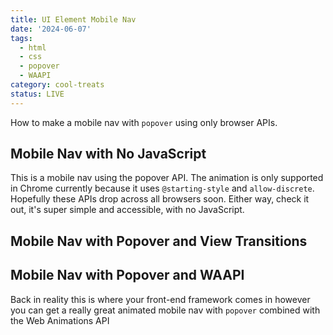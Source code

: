 ```yaml
---
title: UI Element Mobile Nav
date: '2024-06-07'
tags:
  - html
  - css
  - popover
  - WAAPI
category: cool-treats
status: LIVE
---
```

<script>
	import CSSOnly from '$/demos/mobile-nav/CSSOnly.demo'
	import WAAPI from '$/demos/mobile-nav/WAAPI.demo'
	import ViewTransitions from '$/demos/mobile-nav/ViewTransitions.demo'
</script>

How to make a mobile nav with `popover` using only browser APIs.

<!-- excerpt -->

## Mobile Nav with No JavaScript

This is a mobile nav using the popover API. The animation is only supported in Chrome currently because it uses `@starting-style` and `allow-discrete`. Hopefully these APIs drop across all browsers soon. Either way, check it out, it's super simple and accessible, with no JavaScript.

<CSSOnly />

## Mobile Nav with Popover and View Transitions

<ViewTransitions />

## Mobile Nav with Popover and WAAPI

Back in reality this is where your front-end framework comes in however you can get a really great animated mobile nav with `popover` combined with the Web Animations API

<WAAPI />